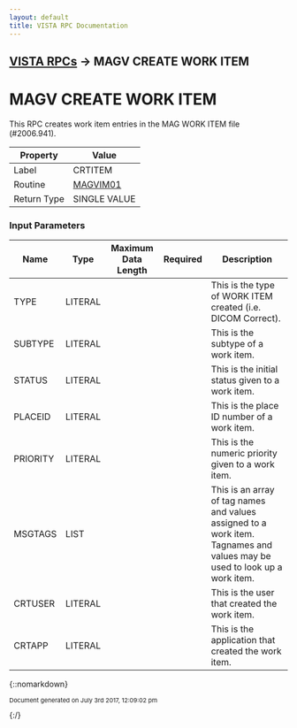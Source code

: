 ```yaml
---
layout: default
title: VISTA RPC Documentation
---
```


## [VISTA RPCs](TableOfContents) &#8594; MAGV CREATE WORK ITEM
# MAGV CREATE WORK ITEM

This RPC creates work item entries in the MAG WORK ITEM file (#2006.941).

Property | Value
--- | ---
Label | CRTITEM
Routine | [MAGVIM01](http://code.osehra.org/dox/Routine_MAGVIM01_source.html)
Return Type | SINGLE VALUE


### Input Parameters

Name | Type | Maximum Data Length | Required | Description
--- | --- | --- | --- | ---
TYPE | LITERAL |  |  | This is the type of WORK ITEM created (i.e. DICOM Correct).
SUBTYPE | LITERAL |  |  | This is the subtype of a work item.
STATUS | LITERAL |  |  | This is the initial status given to a work item.
PLACEID | LITERAL |  |  | This is the place ID number of a work item.
PRIORITY | LITERAL |  |  | This is the numeric priority given to a work item.
MSGTAGS | LIST |  |  | This is an array of tag names and values assigned to a work item. Tagnames and values may be used to look up a work item.
CRTUSER | LITERAL |  |  | This is the user that created the work item.
CRTAPP | LITERAL |  |  | This is the application that created the work item.



{::nomarkdown} <br/><p style="font-size: 11px">Document generated on July 3rd 2017, 12:09:02 pm</p>{:/}